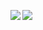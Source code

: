<!--
**pot8os/pot8os** is a ✨ _special_ ✨ repository because its `README.md` (this file) appears on your GitHub profile.

Here are some ideas to get you started:

- 🔭 I’m currently working on ...
- 🌱 I’m currently learning ...
- 👯 I’m looking to collaborate on ...
- 🤔 I’m looking for help with ...
- 💬 Ask me about ...
- 📫 How to reach me: ...
- 😄 Pronouns: ...
- ⚡ Fun fact: ...
-->

<p>
<img align="left" src="https://github-readme-stats.vercel.app/api?username=pot8os&count_private=true&show_icons=true&theme=tokyonight" />
<img align="left" src="https://github-readme-stats.vercel.app/api/top-langs/?username=pot8os&hide=HTML,JavaScript&langs_count=7&theme=tokyonight" />
</p>
